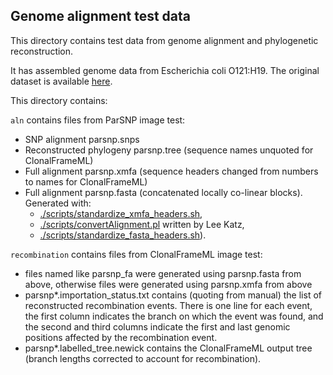 ## Genome alignment test data

This directory contains test data from genome alignment and phylogenetic reconstruction.

It has assembled genome data from Escherichia coli O121:H19. 
The original dataset is available [here](https://github.com/WGS-standards-and-analysis/datasets).

This directory contains:

`aln` contains files from ParSNP image test:
* SNP alignment parsnp.snps
* Reconstructed phylogeny parsnp.tree (sequence names unquoted for ClonalFrameML)
* Full alignment parsnp.xmfa (sequence headers changed from numbers to names for ClonalFrameML)
* Full alignment parsnp.fasta (concatenated locally co-linear blocks). Generated with:
  * [./scripts/standardize_xmfa_headers.sh](./scripts/standardize_xmfa_headers.sh),
  * [./scripts/convertAlignment.pl](./scripts/convertAlignment.pl) written by Lee Katz,
  * [./scripts/standardize_fasta_headers.sh](./scripts/standardize_fasta_headers.sh)).

`recombination` contains files from ClonalFrameML image test:
* files named like parsnp_fa were generated using parsnp.fasta from above, otherwise files were generated using parsnp.xmfa from above
* parsnp*.importation_status.txt contains (quoting from manual) the list of reconstructed recombination events. There is one line for each event, the first column indicates the branch on which the event was found, and the second and third columns indicate the first and last genomic positions affected by the recombination event.
* parsnp*.labelled_tree.newick contains the ClonalFrameML output tree (branch lengths corrected to account for recombination).